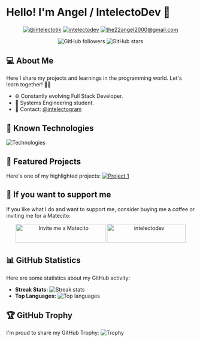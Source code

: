 <!-- Header -->
# Hello! I'm Angel / IntelectoDev 🚀

<!-- Social Media -->
<p align="center">
  <a href="https://www.tiktok.com/@intelectotik" target="_blank"><img align="center" src="https://img.shields.io/badge/TikTok-000000?style=for-the-badge&logo=tiktok&logoColor=white" alt="@intelectotik" /></a>
  <a href="https://linkedin.com/in/intelectodev" target="_blank"><img align="center" src="https://img.shields.io/badge/LinkedIn-0077B5?style=for-the-badge&logo=linkedin&logoColor=white" alt="intelectodev"/></a>
  <a href="mailto:the22angel2000@gmail.com" target="_blank"><img align="center" src="https://img.shields.io/badge/Gmail-D14836?style=for-the-badge&logo=gmail&logoColor=white" alt="the22angel2000@gmail.com"  /></a>
</p>

<!-- Badges -->
<p align="center">
  <img alt="GitHub followers" src="https://img.shields.io/github/followers/tuusuario?style=social">
  <img alt="GitHub stars" src="https://img.shields.io/github/stars/tuusuario?style=social">
</p>

<!-- About Me -->
## 💻 About Me
Here I share my projects and learnings in the programming world. Let's learn together! 👨‍🎓
- 🌐 Constantly evolving Full Stack Developer.
- 📘 Systems Engineering student.
- 📧 Contact: [@intelectogram](https://www.instagram.com/intelectogram/)

<!-- Known Technologies -->
## 🔧 Known Technologies
![Technologies](https://skillicons.dev/icons?i=androidstudio,c,cs,cpp,java,php,dart,flutter,py,dotnet,css,html,js,nodejs,mysql,sqlite,firebase,gtk,git,github,docker,materialui,postman,eclipse,vscode,bash,linux,ai,ps&perline=12)

<!-- Featured Projects -->
## 🌟 Featured Projects
Here's one of my highlighted projects:
[![Project 1](https://pbs.twimg.com/media/DggV0nYW4AEXRmn.jpg)](https://github.com/IntelectoDev/)

<!-- Support -->
## 🚀 If you want to support me
If you like what I do and want to support me, consider buying me a coffee or inviting me for a Matecito:
<p align="center">
  <a href='https://matecito.co/IntelectoDev' rel='noopener' target='_blank'><img src='https://www.matecito.co/public/button_11.png' alt='Invite me a Matecito' height="50" width="240" /></a>
  <a href="https://ko-fi.com/intelectodev" target="_blank"> <img src="https://img.shields.io/badge/Buy%20Me%20a%20Coffee-ffdd00?style=for-the-badge&logo=buy-me-a-coffee&logoColor=black" height="50" width="210" alt="intelectodev" /></a>
</p>

<!-- GitHub Statistics -->
## 📊 GitHub Statistics
Here are some statistics about my GitHub activity:
- **Streak Stats:** ![Streak stats](https://github-readme-streak-stats.herokuapp.com/?user=IntelectoDev&theme=dark&hide_border=false)
- **Top Languages:** ![Top languages](https://github-readme-stats.anuraghazra1.vercel.app/api/top-langs/?username=IntelectoDev&theme=dark&hide_border=false&no-bg=true&no-frame=true&langs_count=10)

<!-- Trophy -->
## 🏆 GitHub Trophy
I'm proud to share my GitHub Trophy:
![Trophy](https://github-profile-trophy.vercel.app/?username=IntelectoDev&theme=radical&row=1&column=7&margin-h=15&margin-w=5&no-bg=true)
